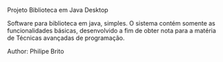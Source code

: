 Projeto Biblioteca em Java Desktop

Software para biblioteca em java, simples. O sistema contém somente as funcionalidades básicas, desenvolvido a fim de obter nota para a matéria de Técnicas avançadas de programação.

Author: Philipe Brito